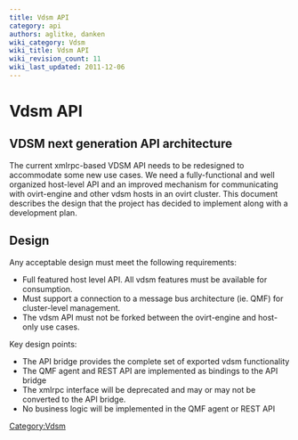```yaml
---
title: Vdsm API
category: api
authors: aglitke, danken
wiki_category: Vdsm
wiki_title: Vdsm API
wiki_revision_count: 11
wiki_last_updated: 2011-12-06
---
```


# Vdsm API

## VDSM next generation API architecture

The current xmlrpc-based VDSM API needs to be redesigned to accommodate some new use cases. We need a fully-functional and well organized host-level API and an improved mechanism for communicating with ovirt-engine and other vdsm hosts in an ovirt cluster. This document describes the design that the project has decided to implement along with a development plan.

## Design

Any acceptable design must meet the following requirements:

*   Full featured host level API. All vdsm features must be available for consumption.
*   Must support a connection to a message bus architecture (ie. QMF) for cluster-level management.
*   The vdsm API must not be forked between the ovirt-engine and host-only use cases.

Key design points:

*   The API bridge provides the complete set of exported vdsm functionality
*   The QMF agent and REST API are implemented as bindings to the API bridge
*   The xmlrpc interface will be deprecated and may or may not be converted to the API bridge.
*   No business logic will be implemented in the QMF agent or REST API

<Category:Vdsm>
